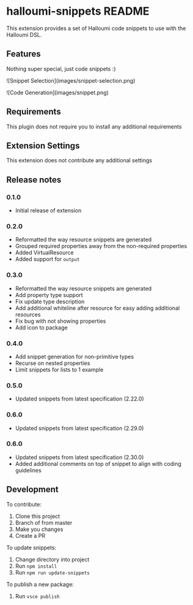 # halloumi-snippets README

This extension provides a set of Halloumi code snippets to use with the Halloumi DSL.

## Features

Nothing super special, just code snippets :)

\!\[Snippet Selection\]\(images/snippet-selection.png\)

\!\[Code Generation\]\(images/snippet.png\)

## Requirements

This plugin does not require you to install any additional requirements

## Extension Settings

This extension does not contribute any additional settings

## Release notes

### 0.1.0

* Initial release of extension

### 0.2.0

* Reformatted the way resource snippets are generated
* Grouped required properties away from the non-required properties
* Added VirtualResource
* Added support for `output`

### 0.3.0

* Reformatted the way resource snippets are generated
* Add property type support
* Fix update type description
* Add additional whiteline after resource for easy adding additional resources
* Fix bug with not showing properties
* Add icon to package

### 0.4.0

* Add snippet generation for non-primitive types
* Recurse on nested properties
* Limit snippets for lists to 1 example

### 0.5.0

* Updated snippets from latest specification (2.22.0)

### 0.6.0

* Updated snippets from latest specification (2.29.0)

### 0.6.0

* Updated snippets from latest specification (2.30.0)
* Added additional comments on top of snippet to align with coding guidelines

## Development

To contribute:

1. Clone this project
2. Branch of from master
3. Make you changes
4. Create a PR

To update snippets:

1. Change directory into project
2. Run `npm install`
3. Run `npm run update-snippets`

To publish a new package:

1. Run `vsce publish`